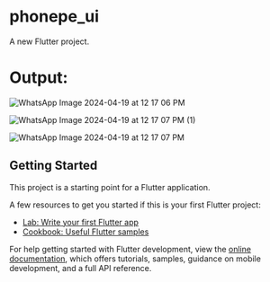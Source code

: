 # phonepe_ui

A new Flutter project.

# Output:
![WhatsApp Image 2024-04-19 at 12 17 06 PM](https://github.com/Raghav-995/phonepe_ui/assets/139675343/d01c1b49-88e1-4640-a51c-85f1959edf9c)

![WhatsApp Image 2024-04-19 at 12 17 07 PM (1)](https://github.com/Raghav-995/phonepe_ui/assets/139675343/153edce6-1e90-4fb7-8222-9770bd3ab08b)

![WhatsApp Image 2024-04-19 at 12 17 07 PM](https://github.com/Raghav-995/phonepe_ui/assets/139675343/1959b869-3258-4e43-ae47-a903a824eaa2)


## Getting Started

This project is a starting point for a Flutter application.

A few resources to get you started if this is your first Flutter project:

- [Lab: Write your first Flutter app](https://docs.flutter.dev/get-started/codelab)
- [Cookbook: Useful Flutter samples](https://docs.flutter.dev/cookbook)

For help getting started with Flutter development, view the
[online documentation](https://docs.flutter.dev/), which offers tutorials,
samples, guidance on mobile development, and a full API reference.
